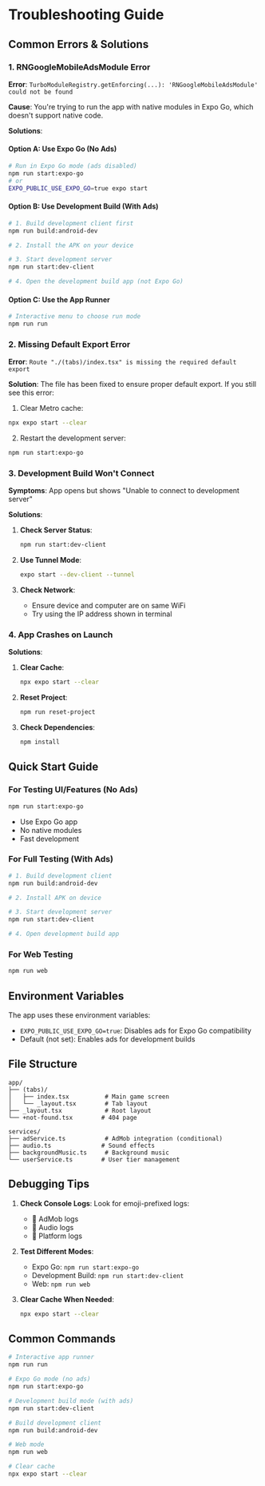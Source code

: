 # Troubleshooting Guide

## Common Errors & Solutions

### 1. RNGoogleMobileAdsModule Error

**Error**: `TurboModuleRegistry.getEnforcing(...): 'RNGoogleMobileAdsModule' could not be found`

**Cause**: You're trying to run the app with native modules in Expo Go, which doesn't support native code.

**Solutions**:

#### Option A: Use Expo Go (No Ads)
```bash
# Run in Expo Go mode (ads disabled)
npm run start:expo-go
# or
EXPO_PUBLIC_USE_EXPO_GO=true expo start
```

#### Option B: Use Development Build (With Ads)
```bash
# 1. Build development client first
npm run build:android-dev

# 2. Install the APK on your device

# 3. Start development server
npm run start:dev-client

# 4. Open the development build app (not Expo Go)
```

#### Option C: Use the App Runner
```bash
# Interactive menu to choose run mode
npm run run
```

### 2. Missing Default Export Error

**Error**: `Route "./(tabs)/index.tsx" is missing the required default export`

**Solution**: The file has been fixed to ensure proper default export. If you still see this error:

1. Clear Metro cache:
```bash
npx expo start --clear
```

2. Restart the development server:
```bash
npm run start:expo-go
```

### 3. Development Build Won't Connect

**Symptoms**: App opens but shows "Unable to connect to development server"

**Solutions**:

1. **Check Server Status**:
   ```bash
   npm run start:dev-client
   ```

2. **Use Tunnel Mode**:
   ```bash
   expo start --dev-client --tunnel
   ```

3. **Check Network**:
   - Ensure device and computer are on same WiFi
   - Try using the IP address shown in terminal

### 4. App Crashes on Launch

**Solutions**:

1. **Clear Cache**:
   ```bash
   npx expo start --clear
   ```

2. **Reset Project**:
   ```bash
   npm run reset-project
   ```

3. **Check Dependencies**:
   ```bash
   npm install
   ```

## Quick Start Guide

### For Testing UI/Features (No Ads)
```bash
npm run start:expo-go
```
- Use Expo Go app
- No native modules
- Fast development

### For Full Testing (With Ads)
```bash
# 1. Build development client
npm run build:android-dev

# 2. Install APK on device

# 3. Start development server
npm run start:dev-client

# 4. Open development build app
```

### For Web Testing
```bash
npm run web
```

## Environment Variables

The app uses these environment variables:

- `EXPO_PUBLIC_USE_EXPO_GO=true`: Disables ads for Expo Go compatibility
- Default (not set): Enables ads for development builds

## File Structure

```
app/
├── (tabs)/
│   ├── index.tsx          # Main game screen
│   └── _layout.tsx        # Tab layout
├── _layout.tsx            # Root layout
└── +not-found.tsx        # 404 page

services/
├── adService.ts           # AdMob integration (conditional)
├── audio.ts              # Sound effects
├── backgroundMusic.ts     # Background music
└── userService.ts        # User tier management
```

## Debugging Tips

1. **Check Console Logs**: Look for emoji-prefixed logs:
   - 🎯 AdMob logs
   - 🎵 Audio logs
   - 📱 Platform logs

2. **Test Different Modes**:
   - Expo Go: `npm run start:expo-go`
   - Development Build: `npm run start:dev-client`
   - Web: `npm run web`

3. **Clear Cache When Needed**:
   ```bash
   npx expo start --clear
   ```

## Common Commands

```bash
# Interactive app runner
npm run run

# Expo Go mode (no ads)
npm run start:expo-go

# Development build mode (with ads)
npm run start:dev-client

# Build development client
npm run build:android-dev

# Web mode
npm run web

# Clear cache
npx expo start --clear
``` 